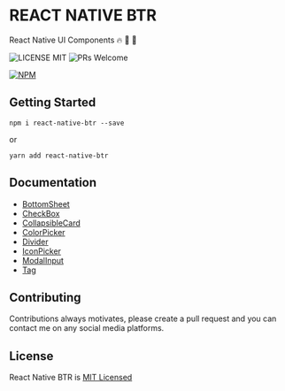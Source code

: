 # REACT NATIVE BTR
React Native UI Components :fire: :rocket: :star2:

![LICENSE MIT](https://img.shields.io/badge/license-MIT-brightgreen.svg) ![PRs Welcome](https://img.shields.io/badge/PRs-Welcome-blue.svg)

[![NPM](https://nodei.co/npm/react-native-btr.png?downloads=true&downloadRank=true&stars=true)](https://nodei.co/npm/react-native-btr/)

## Getting Started
```
npm i react-native-btr --save
```
or
```
yarn add react-native-btr
```

## Documentation
- [BottomSheet](https://github.com/ThakurBallary/react-native-btr/blob/master/docs/BOTTOM_SHEET.md)
- [CheckBox](https://github.com/ThakurBallary/react-native-btr/blob/master/docs/CHECK_BOX.md)
- [CollapsibleCard](https://github.com/ThakurBallary/react-native-btr/blob/master/docs/COLLAPSIBLE_CARD.md)
- [ColorPicker](https://github.com/ThakurBallary/react-native-btr/blob/master/docs/COLOR_PICKER.md)
- [Divider](https://github.com/ThakurBallary/react-native-btr/blob/master/docs/DIVIDER.md)
- [IconPicker](https://github.com/ThakurBallary/react-native-btr/blob/master/docs/ICON_PICKER.md)
- [ModalInput](https://github.com/ThakurBallary/react-native-btr/blob/master/docs/MODAL_INPUT.md)
- [Tag](https://github.com/ThakurBallary/react-native-btr/blob/master/docs/TAG.md)

## Contributing
Contributions always motivates, please create a pull request and you can contact me on any social media platforms.

## License
React Native BTR is [MIT Licensed](https://github.com/ThakurBallary/react-native-btr/blob/master/LICENSE)
